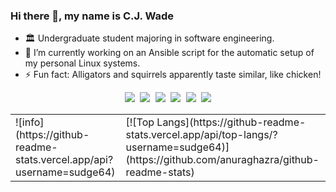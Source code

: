 ### Hi there 👋, my name is C.J. Wade

- 🏛️ Undergraduate student majoring in software engineering.
- 🔭 I’m currently working on an Ansible script for the automatic setup of my personal Linux systems.
- ⚡ Fun fact: Alligators and squirrels apparently taste similar, like chicken!

<!--
**sudge64/sudge64** is a ✨ _special_ ✨ repository because its `README.md` (this file) appears on your GitHub profile.

Here are some ideas to get you started:

- 🔭 I’m currently working on ...
- 🌱 I’m currently learning ...
- 👯 I’m looking to collaborate on ...
- 🤔 I’m looking for help with ...
- 💬 Ask me about ...
- 📫 How to reach me: ...
- 😄 Pronouns: ...
- ⚡ Fun fact: ...
- ✨ Personal website: https://www.cj-wade.com
-->
<div align="center">
<table border="0">
<td>
    ![info](https://github-readme-stats.vercel.app/api?username=sudge64)
</td>
<td>
    [![Top Langs](https://github-readme-stats.vercel.app/api/top-langs/?username=sudge64)](https://github.com/anuraghazra/github-readme-stats)
</td>
<p align="left"><strong><samp></samp></strong></p><p align="center">
    <samp>
      <img src="https://img.shields.io/badge/C-a8b9cc.svg?&style=for-the-badge&logo=c&logoColor=black">
      <img src="https://img.shields.io/badge/c++-00599C.svg?&style=for-the-badge&logo=c%2b%2b&logoColor=white">
      <img src="https://img.shields.io/badge/-Java-red?&style=for-the-badge&logo=oracle">
      <img src="https://img.shields.io/badge/python-3776AB.svg?&style=for-the-badge&logo=python&logoColor=white">
      <img src="https://img.shields.io/badge/markdown-48ac98.svg?&style=for-the-badge&logo=markdown&logoColor=white">
      <img src="https://img.shields.io/badge/VS%20Code-007ACC.svg?&style=for-the-badge&logo=visual-studio-code&logoColor=white">
    </samp>
    <br>
</p><p align="right"><strong><samp></samp></strong></p>
